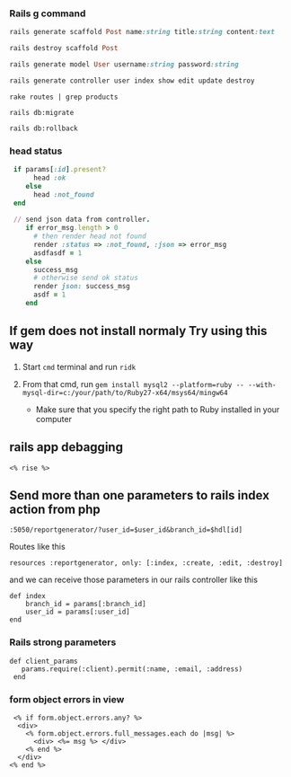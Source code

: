 ### Rails g command
````ruby
rails generate scaffold Post name:string title:string content:text
````
````ruby
rails destroy scaffold Post
````
````ruby
rails generate model User username:string password:string
````
````ruby
rails generate controller user index show edit update destroy
````
````bsh
rake routes | grep products
````
````bsh
rails db:migrate
````
````bsh
rails db:rollback
````


### head status
````ruby
 if params[:id].present?
      head :ok
    else
      head :not_found
 end
 
 // send json data from controller.
    if error_msg.length > 0
      # then render head not found
      render :status => :not_found, :json => error_msg
      asdfasdf = 1
    else
      success_msg
      # otherwise send ok status
      render json: success_msg
      asdf = 1
    end
````


## If gem does not install normaly Try using this way
1. Start  `cmd` terminal and run `ridk`

2. From that cmd, run `gem install mysql2 --platform=ruby -- --with-mysql-dir=c:/your/path/to/Ruby27-x64/msys64/mingw64`
   
   * Make sure that you specify the right path to Ruby installed in your computer

## rails app debagging
``
<% rise %>
``

## Send more than one parameters to rails index action from php

``:5050/reportgenerator/?user_id=$user_id&branch_id=$hdl[id]``

Routes like this 

``resources :reportgenerator, only: [:index, :create, :edit, :destroy]``

and we can receive those parameters in our rails controller like this 

````
def index
    branch_id = params[:branch_id]
    user_id = params[:user_id]
end
 ````
 
 ### Rails strong parameters
 
 ````
 def client_params
    params.require(:client).permit(:name, :email, :address)
  end
  ````
  ### form object errors in view
  ````
   <% if form.object.errors.any? %>
    <div>
      <% form.object.errors.full_messages.each do |msg| %>
        <div> <%= msg %> </div>
      <% end %>
    </div>
  <% end %>
  ````
